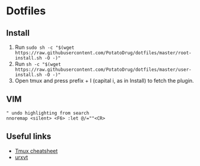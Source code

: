 # Dotfiles

## Install

1. Run `sudo sh -c "$(wget https://raw.githubusercontent.com/PotatoDrug/dotfiles/master/root-install.sh -O -)"`
2. Run `sh -c "$(wget https://raw.githubusercontent.com/PotatoDrug/dotfiles/master/user-install.sh -O -)"`
3. Open tmux and press prefix + I (capital i, as in Install) to fetch the plugin.

## VIM
```
" undo highlighting from search
nnoremap <silent> <F6> :let @/=""<CR>
```

## Useful links

- [Tmux cheatsheet](https://gist.github.com/MohamedAlaa/2961058)
- [urxvt](https://github.com/bookercodes/awesome-urxvt)